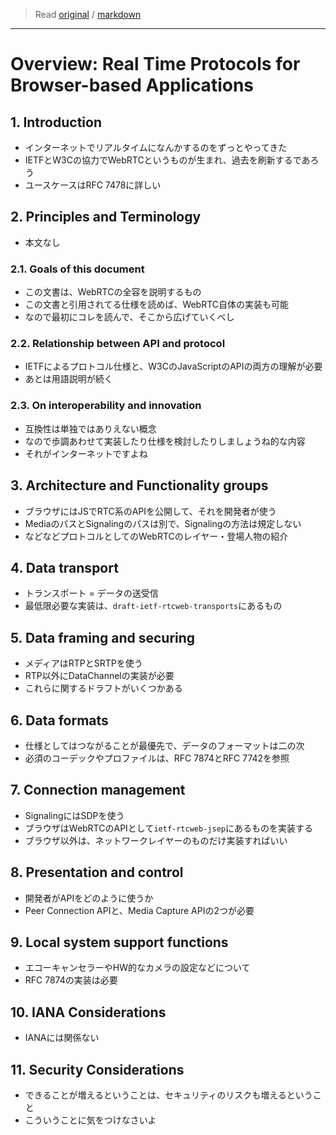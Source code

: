 > Read [original](https://tools.ietf.org/html/draft-ietf-rtcweb-overview-19) / [markdown](../markdown/draft-ietf-rtcweb-overview-19.md)

---

# Overview: Real Time Protocols for Browser-based Applications

## 1. Introduction

- インターネットでリアルタイムになんかするのをずっとやってきた
- IETFとW3Cの協力でWebRTCというものが生まれ、過去を刷新するであろう
- ユースケースはRFC 7478に詳しい

## 2. Principles and Terminology

- 本文なし

### 2.1. Goals of this document

- この文書は、WebRTCの全容を説明するもの
- この文書と引用されてる仕様を読めば、WebRTC自体の実装も可能
- なので最初にコレを読んで、そこから広げていくべし

### 2.2. Relationship between API and protocol

- IETFによるプロトコル仕様と、W3CのJavaScriptのAPIの両方の理解が必要
- あとは用語説明が続く

### 2.3. On interoperability and innovation

- 互換性は単独ではありえない概念
- なので歩調あわせて実装したり仕様を検討したりしましょうね的な内容
- それがインターネットですよね

## 3. Architecture and Functionality groups

- ブラウザにはJSでRTC系のAPIを公開して、それを開発者が使う
- MediaのパスとSignalingのパスは別で、Signalingの方法は規定しない
- などなどプロトコルとしてのWebRTCのレイヤー・登場人物の紹介

## 4. Data transport

- トランスポート = データの送受信
- 最低限必要な実装は、`draft-ietf-rtcweb-transports`にあるもの

## 5. Data framing and securing

- メディアはRTPとSRTPを使う
- RTP以外にDataChannelの実装が必要
- これらに関するドラフトがいくつかある

## 6. Data formats

- 仕様としてはつながることが最優先で、データのフォーマットは二の次
- 必須のコーデックやプロファイルは、RFC 7874とRFC 7742を参照

## 7. Connection management

- SignalingにはSDPを使う
- ブラウザはWebRTCのAPIとして`ietf-rtcweb-jsep`にあるものを実装する
- ブラウザ以外は、ネットワークレイヤーのものだけ実装すればいい

## 8. Presentation and control

- 開発者がAPIをどのように使うか
- Peer Connection APIと、Media Capture APIの2つが必要

## 9. Local system support functions

- エコーキャンセラーやHW的なカメラの設定などについて
- RFC 7874の実装は必要

## 10. IANA Considerations

- IANAには関係ない

## 11. Security Considerations

- できることが増えるということは、セキュリティのリスクも増えるということ
- こういうことに気をつけなさいよ
